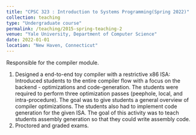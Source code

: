 ```yaml
---
title: "CPSC 323 : Introduction to Systems Programming(Spring 2022)"
collection: teaching
type: "Undergraduate course"
permalink: /teaching/2015-spring-teaching-2
venue: "Yale University, Department of Computer Science"
date: 2022-01-01
location: "New Haven, Connecticut"
---
```


Responsible for the compiler module. 


  1. Designed a end-to-end toy compiler with a restrictive x86 ISA:
     Introduced students to the entire compiler flow with a focus on the backend - optimizations and code-generation.
     The students were required to perform three optimization passes (peephole, local, and intra-procedure). The goal was to give students a general overview of compiler optimizations. The students also had to implement code generation for the given ISA. The goal of this activity was to teach students assembly generation so that they could write assembly code.
  2. Proctored and graded exams.
